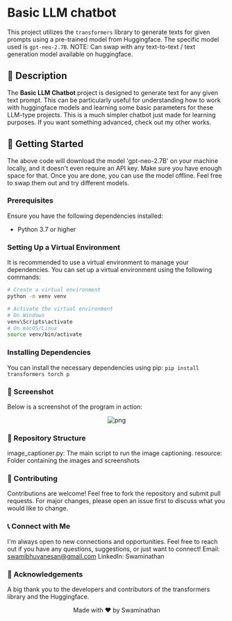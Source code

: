 # Basic LLM chatbot

This project utilizes the `transformers` library to generate texts for given prompts using a pre-trained model from Huggingface. The specific model used is `gpt-neo-2.7B`. NOTE: Can swap with any text-to-text / text generation model available on huggingface.

## 📝 Description

The **Basic LLM Chatbot** project is designed to generate text for any given text prompt. This can be particularly useful for understanding how to work with huggingface models and learning some basic parameters for these LLM-type projects. This is a much simpler chatbot just made for learning purposes. If you want something advanced, check out my other works.

## 🚀 Getting Started

The above code will download the model 'gpt-neo-2.7B' on your machine locally, and it doesn't even require an API key. Make sure you have enough space for that. Once you are done, you can use the model offline. Feel free to swap them out and try different models.

### Prerequisites

Ensure you have the following dependencies installed:
- Python 3.7 or higher

### Setting Up a Virtual Environment

It is recommended to use a virtual environment to manage your dependencies. You can set up a virtual environment using the following commands:

```sh
# Create a virtual environment
python -m venv venv

# Activate the virtual environment
# On Windows
venv\Scripts\activate
# On macOS/Linux
source venv/bin/activate
```

### Installing Dependencies
You can install the necessary dependencies using pip:
```pip install transformers torch p```

### 📸 Screenshot
Below is a screenshot of the program in action:
<div align="center">
  <img src="resource/ss.png" width="" height="" alt="png">
</div>

### 📁 Repository Structure
image_captioner.py: The main script to run the image captioning.
resource: Folder containing the images and screenshots

### 🤝 Contributing
Contributions are welcome! Feel free to fork the repository and submit pull requests. For major changes, please open an issue first to discuss what you would like to change.

### 📞 Connect with Me
I'm always open to new connections and opportunities. Feel free to reach out if you have any questions, suggestions, or just want to connect!
Email: swamibhuvanesan@gmail.com
LinkedIn: Swaminathan

### 🌟 Acknowledgements
A big thank you to the developers and contributors of the transformers library and the Huggingface.

<p align="center">
  Made with ❤️ by Swaminathan
</p>

